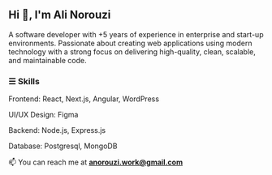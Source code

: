 <h2>Hi 👋, I'm Ali Norouzi</h2>
<p>A software developer with +5 years of experience in enterprise and start-up environments.
Passionate about creating web applications using modern technology with a strong focus on
delivering high-quality, clean, scalable, and maintainable code.</p>


<h3>☰  Skills </h3>

<p> Frontend:  React, Next.js, Angular, WordPress </p>
<p> UI/UX Design: Figma </p>
<p> Backend:  Node.js, Express.js </p>
<p> Database:  Postgresql, MongoDB </p>


 📫 You can reach me at **anorouzi.work@gmail.com**

